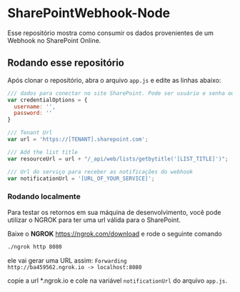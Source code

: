 # SharePointWebhook-Node
Esse repositório mostra como consumir os dados provenientes de um Webhook no SharePoint Online.

## Rodando esse repositório
Após clonar o repositório, abra o arquivo `app.js` e edite as linhas abaixo:

```javascript
/// dados para conectar no site SharePoint. Pode ser usuário e senha ou clientid e clientsecret
var credentialOptions = {
  username: '',
  password: ''
}

/// Tenant Url
var url = 'https://[TENANT].sharepoint.com';

/// Add the list title
var resourceUrl = url + "/_api/web/lists/getbytitle('[LIST_TITLE]')";

/// Url do serviço para receber as notificações do webhook
var notificationUrl = '[URL_OF_YOUR_SERVICE]';
```

### Rodando localmente
Para testar os retornos em sua máquina de desenvolvimento, você pode utilizar o NGROK para ter uma url válida para o SharePoint.

Baixe o **NGROK** https://ngrok.com/download e rode o seguinte comando

```bash
./ngrok http 8080
```

ele vai gerar uma URL assim:
`Forwarding                    http://ba459562.ngrok.io -> localhost:8080 `

copie a url *.ngrok.io e cole na variável `notificationUrl` do arquivo `app.js`.
